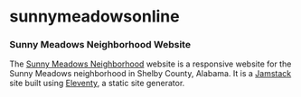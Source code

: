 # sunnymeadowsonline
### Sunny Meadows Neighborhood Website

The [Sunny Meadows Neighborhood](https://sunnymeadowsonline.com) website is a responsive website for the Sunny Meadows neighborhood in Shelby County, Alabama. It is a [Jamstack](https://jamstack.org) site built using [Eleventy](https://www.11ty.dev), a static site generator.

